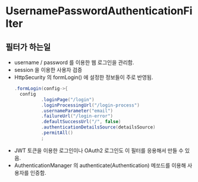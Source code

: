 # UsernamePasswordAuthenticationFilter

## 필터가 하는일

- username / password 를 이용한 웹 로그인을 관리함.
- session 을 이용한 사용자 검증
- HttpSecurity 의 formLogin() 에 설정한 정보들이 주로 반영됨.
  ```java
  .formLogin(config->{
    config
            .loginPage("/login")
            .loginProcessingUrl("/login-process")
            .usernameParameter("email")
            .failureUrl("/login-error")
            .defaultSuccessUrl("/", false)
            .authenticationDetailsSource(detailsSource)
            .permitAll()
            ;
  ```
- JWT 토큰을 이용한 로그인이나 OAuth2 로그인도 이 필터를 응용해서 만들 수 있음.
- AuthenticationManager 의 authenticate(Authentication) 메쏘드를 이용해 사용자를 인증함.
